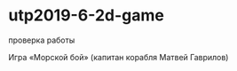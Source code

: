 # utp2019-6-2d-game
 
  
   проверка работы 
    
    

Игра «Морской бой» (капитан корабля Матвей Гаврилов)
